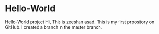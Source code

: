# Hello-World
Hello-World project
Hi, This is zeeshan asad. This is my first prpository on GitHub.
I created a branch in the master branch.
